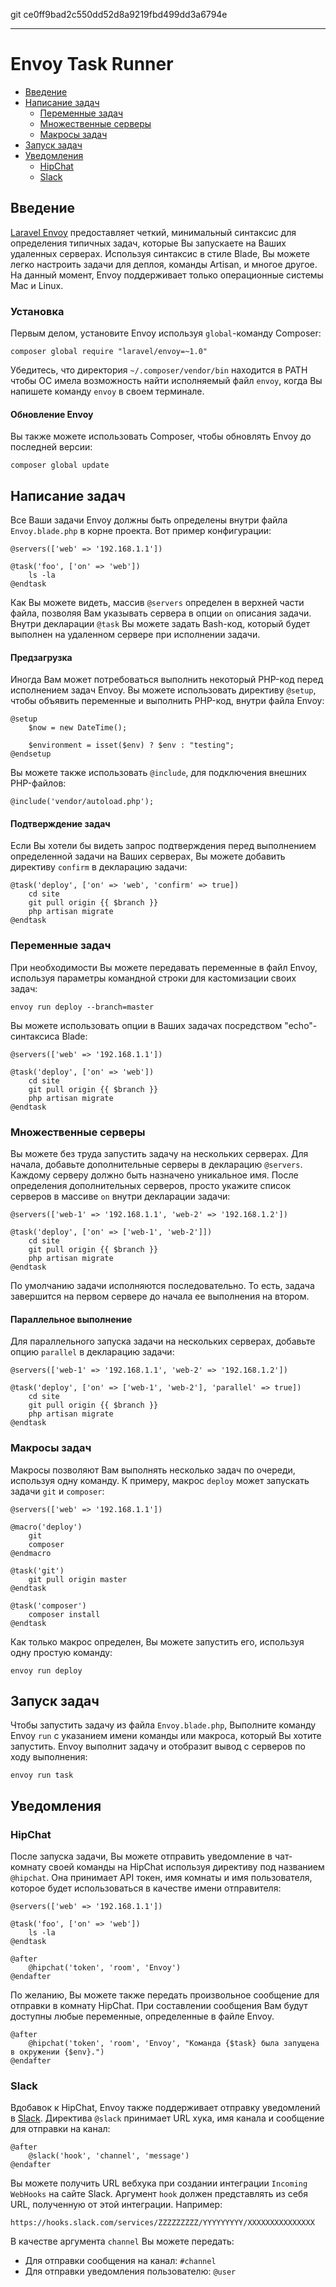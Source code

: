 git ce0ff9bad2c550dd52d8a9219fbd499dd3a6794e

---
# Envoy Task Runner

- [Введение](#introduction)
- [Написание задач](#writing-tasks)
	- [Переменные задач](#task-variables)
	- [Множественные серверы](#envoy-multiple-servers)
	- [Макросы задач](#envoy-task-macros)
- [Запуск задач](#envoy-running-tasks)
- [Уведомления](#envoy-notifications)
	- [HipChat](#hipchat)
	- [Slack](#slack)

<a name="introduction"></a>
## Введение

[Laravel Envoy](https://github.com/laravel/envoy) предоставляет четкий, минимальный синтаксис для определения типичных задач, которые Вы запускаете на Ваших удаленных серверах. Используя синтаксис в стиле Blade, Вы можете легко настроить задачи для деплоя, команды Artisan, и многое другое. На данный момент, Envoy поддерживает только операционные системы Mac и Linux.

<a name="envoy-installation"></a>
### Установка

Первым делом, установите Envoy используя `global`-команду Composer:

	composer global require "laravel/envoy=~1.0"

Убедитесь, что директория `~/.composer/vendor/bin` находится в PATH чтобы ОС имела возможность найти исполняемый файл `envoy`, когда Вы напишете команду `envoy` в своем терминале.

#### Обновление Envoy

Вы также можете использовать Composer, чтобы обновлять Envoy до последней версии:

	composer global update

<a name="writing-tasks"></a>
## Написание задач

Все Ваши задачи Envoy должны быть определены внутри файла `Envoy.blade.php` в корне проекта. Вот пример конфигурации:

	@servers(['web' => '192.168.1.1'])

	@task('foo', ['on' => 'web'])
		ls -la
	@endtask

Как Вы можете видеть, массив `@servers` определен в верхней части файла, позволяя Вам указывать сервера в опции `on` описания задачи. Внутри декларации `@task` Вы можете задать Bash-код, который будет выполнен на удаленном сервере при исполнении задачи.

#### Предзагрузка

Иногда Вам может потребоваться выполнить некоторый PHP-код перед исполнением задач Envoy. Вы можете использовать директиву ```@setup```, чтобы объявить переменные и выполнить PHP-код, внутри файла Envoy:

	@setup
		$now = new DateTime();

		$environment = isset($env) ? $env : "testing";
	@endsetup

Вы можете также использовать ```@include```, для подключения внешних PHP-файлов:

	@include('vendor/autoload.php');

#### Подтверждение задач

Если Вы хотели бы видеть запрос подтверждения перед выполнением определенной задачи на Ваших серверах, Вы можете добавить директиву `confirm` в декларацию задачи:

	@task('deploy', ['on' => 'web', 'confirm' => true])
		cd site
		git pull origin {{ $branch }}
		php artisan migrate
	@endtask

<a name="task-variables"></a>
### Переменные задач

При необходимости Вы можете передавать переменные в файл Envoy, используя параметры командной строки для кастомизации своих задач:

	envoy run deploy --branch=master

Вы можете использовать опции в Ваших задачах посредством "echo"-синтаксиса Blade:

	@servers(['web' => '192.168.1.1'])

	@task('deploy', ['on' => 'web'])
		cd site
		git pull origin {{ $branch }}
		php artisan migrate
	@endtask

<a name="envoy-multiple-servers"></a>
### Множественные серверы

Вы можете без труда запустить задачу на нескольких серверах. Для начала, добавьте дополнительные серверы в декларацию `@servers`. Каждому серверу должно быть назначено уникальное имя. После определения дополнительных серверов, просто укажите список серверов в массиве `on` внутри декларации задачи:

	@servers(['web-1' => '192.168.1.1', 'web-2' => '192.168.1.2'])

	@task('deploy', ['on' => ['web-1', 'web-2']])
		cd site
		git pull origin {{ $branch }}
		php artisan migrate
	@endtask

По умолчанию задачи исполняются последовательно. То есть, задача завершится на первом сервере до начала ее выполнения на втором.

#### Параллельное выполнение
Для параллельного запуска задачи на нескольких серверах, добавьте опцию `parallel` в декларацию задачи:

	@servers(['web-1' => '192.168.1.1', 'web-2' => '192.168.1.2'])

	@task('deploy', ['on' => ['web-1', 'web-2'], 'parallel' => true])
		cd site
		git pull origin {{ $branch }}
		php artisan migrate
	@endtask

<a name="envoy-task-macros"></a>
### Макросы задач

Макросы позволяют Вам выполнять несколько задач по очереди, используя одну команду. К примеру, макрос `deploy` может запускать задачи `git` и `composer`:

	@servers(['web' => '192.168.1.1'])

	@macro('deploy')
		git
		composer
	@endmacro

	@task('git')
		git pull origin master
	@endtask

	@task('composer')
		composer install
	@endtask

Как только макрос определен, Вы можете запустить его, используя одну простую команду:

	envoy run deploy

<a name="envoy-running-tasks"></a>
## Запуск задач

Чтобы запустить задачу из файла `Envoy.blade.php`, Выполните команду Envoy `run` с указанием имени команды или макроса, который Вы хотите запустить. Envoy выполнит задачу и отобразит вывод с серверов по ходу выполнения:

	envoy run task

<a name="envoy-notifications"></a>
<a name="envoy-hipchat-notifications"></a>
## Уведомления

<a name="hipchat"></a>
### HipChat

После запуска задачи, Вы можете отправить уведомление в чат-комнату своей команды на HipChat используя директиву под названием `@hipchat`. Она принимает API токен, имя комнаты и имя пользователя, которое будет использоваться в качестве имени отправителя:

	@servers(['web' => '192.168.1.1'])

	@task('foo', ['on' => 'web'])
		ls -la
	@endtask

	@after
		@hipchat('token', 'room', 'Envoy')
	@endafter

По желанию, Вы можете также передать произвольное сообщение для отправки в комнату HipChat. При составлении сообщения Вам будут доступны любые переменные, определенные в файле Envoy.

	@after
		@hipchat('token', 'room', 'Envoy', "Команда {$task} была запущена в окружении {$env}.")
	@endafter

<a name="slack"></a>
### Slack

Вдобавок к HipChat, Envoy также поддерживает отправку уведомлений в [Slack](https://slack.com). Директива `@slack` принимает URL хука, имя канала и сообщение для отправки на канал:

	@after
		@slack('hook', 'channel', 'message')
	@endafter

Вы можете получить URL вебхука при создании интеграции `Incoming WebHooks` на сайте Slack. Аргумент `hook` должен представлять из себя URL, полученную от этой интеграции. Например:

	https://hooks.slack.com/services/ZZZZZZZZZ/YYYYYYYYY/XXXXXXXXXXXXXXX

В качестве аргумента `channel` Вы можете передать:

- Для отправки сообщения на канал: `#channel`
- Для отправки уведомления пользователю: `@user`
 
